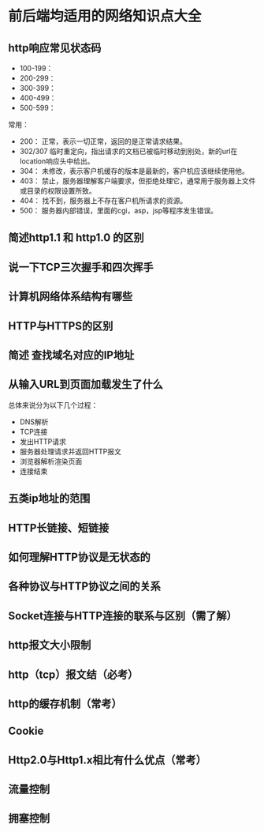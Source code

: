 # 前后端均适用的网络知识点大全 #
## http响应常见状态码 ##
* 100-199： 
* 200-299：
* 300-399：
* 400-499：
* 500-599：
  
常用：  
* 200： 正常，表示一切正常，返回的是正常请求结果。
* 302/307 临时重定向，指出请求的文档已被临时移动到别处，新的url在location响应头中给出。
* 304： 未修改，表示客户机缓存的版本是最新的，客户机应该继续使用他。
* 403： 禁止，服务器理解客户端要求，但拒绝处理它，通常用于服务器上文件或目录的权限设置所致。
* 404： 找不到，服务器上不存在客户机所请求的资源。
* 500： 服务器内部错误，里面的cgi，asp，jsp等程序发生错误。
  
## 简述http1.1 和 http1.0 的区别 ##
## 说一下TCP三次握手和四次挥手 ##
## 计算机网络体系结构有哪些 ##
## HTTP与HTTPS的区别 ##
## 简述 查找域名对应的IP地址 ##
## 从输入URL到页面加载发生了什么 ##
总体来说分为以下几个过程：  
* DNS解析
* TCP连接
* 发出HTTP请求
* 服务器处理请求并返回HTTP报文
* 浏览器解析渲染页面
* 连接结束
  
## 五类ip地址的范围 ##
## HTTP长链接、短链接 ##
## 如何理解HTTP协议是无状态的 ##
## 各种协议与HTTP协议之间的关系 ##
## Socket连接与HTTP连接的联系与区别（需了解） ##
## http报文大小限制 ##
## http（tcp）报文结（必考） ##
## http的缓存机制（常考） ##
## Cookie ##
## Http2.0与Http1.x相比有什么优点（常考） ##
## 流量控制 ##
## 拥塞控制 ##
